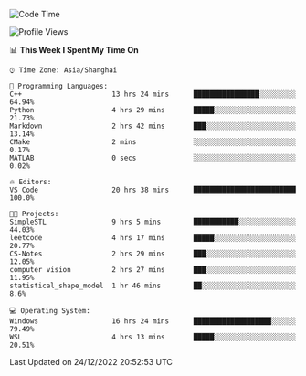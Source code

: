 <!--START_SECTION:waka-->
![Code Time](http://img.shields.io/badge/Code%20Time-501%20hrs%2024%20mins-blue)

![Profile Views](http://img.shields.io/badge/Profile%20Views-8-blue)

📊 **This Week I Spent My Time On** 

```text
⌚︎ Time Zone: Asia/Shanghai

💬 Programming Languages: 
C++                      13 hrs 24 mins      ████████████████░░░░░░░░░   64.94% 
Python                   4 hrs 29 mins       █████░░░░░░░░░░░░░░░░░░░░   21.73% 
Markdown                 2 hrs 42 mins       ███░░░░░░░░░░░░░░░░░░░░░░   13.14% 
CMake                    2 mins              ░░░░░░░░░░░░░░░░░░░░░░░░░   0.17% 
MATLAB                   0 secs              ░░░░░░░░░░░░░░░░░░░░░░░░░   0.02%

🔥 Editors: 
VS Code                  20 hrs 38 mins      █████████████████████████   100.0%

🐱‍💻 Projects: 
SimpleSTL                9 hrs 5 mins        ███████████░░░░░░░░░░░░░░   44.03% 
leetcode                 4 hrs 17 mins       █████░░░░░░░░░░░░░░░░░░░░   20.77% 
CS-Notes                 2 hrs 29 mins       ███░░░░░░░░░░░░░░░░░░░░░░   12.05% 
computer vision          2 hrs 27 mins       ███░░░░░░░░░░░░░░░░░░░░░░   11.95% 
statistical_shape_model  1 hr 46 mins        ██░░░░░░░░░░░░░░░░░░░░░░░   8.6%

💻 Operating System: 
Windows                  16 hrs 24 mins      ███████████████████░░░░░░   79.49% 
WSL                      4 hrs 13 mins       █████░░░░░░░░░░░░░░░░░░░░   20.51%

```


 Last Updated on 24/12/2022 20:52:53 UTC
<!--END_SECTION:waka-->